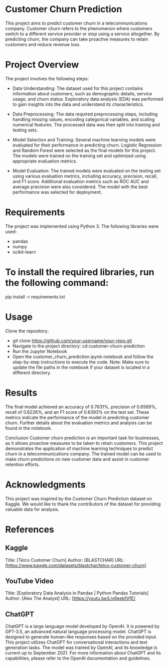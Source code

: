 # Customer Churn Prediction
This project aims to predict customer churn in a telecommunications company. Customer churn refers to the phenomenon where customers switch to a different service provider or stop using a service altogether. By predicting churn, the company can take proactive measures to retain customers and reduce revenue loss.

# Project Overview
The project involves the following steps:
- Data Understanding: The dataset used for this project contains information about customers, such as demographic details, service usage, and churn status. Exploratory data analysis (EDA) was performed to gain insights into the data and understand its characteristics.

- Data Preprocessing: The data required preprocessing steps, including handling missing values, encoding categorical variables, and scaling numerical features. The processed data was then split into training and testing sets.

- Model Selection and Training: Several machine learning models were evaluated for their performance in predicting churn. Logistic Regression and Random Forest were selected as the final models for this project. The models were trained on the training set and optimized using appropriate evaluation metrics.

- Model Evaluation: The trained models were evaluated on the testing set using various evaluation metrics, including accuracy, precision, recall, and F1 score. Additional evaluation metrics such as ROC AUC and average precision were also considered. The model with the best performance was selected for deployment.

# Requirements
The project was implemented using Python 3. The following libraries were used:
- pandas
- numpy
- scikit-learn
# To install the required libraries, run the following command:
pip install -r requirements.txt

# Usage
Clone the repository: 
- git clone https://github.com/your-username/your-repo.git
- Navigate to the project directory: cd customer-churn-prediction
- Run the Jupyter Notebook
- Open the customer_churn_prediction.ipynb notebook and follow the step-by-step instructions to execute the code.
Note: Make sure to update the file paths in the notebook if your dataset is located in a different directory.

# Results
The final model achieved an accuracy of 0.7631%, precision of 0.6569%, recall of  0.6226%, and an F1 score of 0.6393% on the test set. These metrics indicate the performance of the model in predicting customer churn. Further details about the evaluation metrics and analysis can be found in the notebook.

Conclusion
Customer churn prediction is an important task for businesses, as it allows proactive measures to be taken to retain customers. This project demonstrates the application of machine learning techniques to predict churn in a telecommunications company. The trained model can be used to make churn predictions on new customer data and assist in customer retention efforts.

# Acknowledgments
This project was inspired by the Customer Churn Prediction dataset on Kaggle. We would like to thank the contributors of the dataset for providing valuable data for analysis.

# References
## Kaggle
Title: [Telco Customer Churn]
Author: [BLASTCHAR]
URL: [https://www.kaggle.com/datasets/blastchar/telco-customer-churn]

## YouTube Video
Title: [Exploratory Data Analysis in Pandas | Python Pandas Tutorials]
Author: [Alex The Analyst]
URL: [https://youtu.be/Liv6eeb1VfE]

## ChatGPT
ChatGPT is a large language model developed by OpenAI. It is powered by GPT-3.5, an advanced natural language processing model. ChatGPT is designed to generate human-like responses based on the provided input. This project utilizes ChatGPT for conversational interactions and text generation tasks. The model was trained by OpenAI, and its knowledge is current up to September 2021.
For more information about ChatGPT and its capabilities, please refer to the OpenAI documentation and guidelines.
